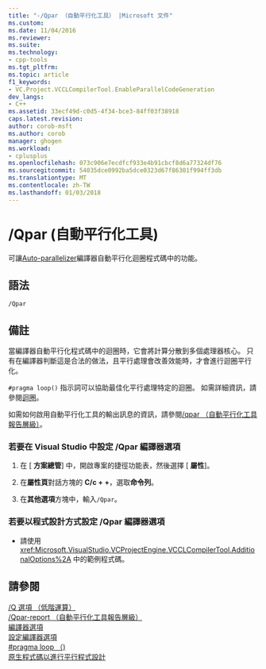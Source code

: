 ```yaml
---
title: "-/Qpar （自動平行化工具） |Microsoft 文件"
ms.custom: 
ms.date: 11/04/2016
ms.reviewer: 
ms.suite: 
ms.technology:
- cpp-tools
ms.tgt_pltfrm: 
ms.topic: article
f1_keywords:
- VC.Project.VCCLCompilerTool.EnableParallelCodeGeneration
dev_langs:
- C++
ms.assetid: 33ecf49d-c0d5-4f34-bce3-84ff03f38918
caps.latest.revision: 
author: corob-msft
ms.author: corob
manager: ghogen
ms.workload:
- cplusplus
ms.openlocfilehash: 073c906e7ecdfcf933e4b91cbcf8d6a77324df76
ms.sourcegitcommit: 54035dce0992ba5dce0323d67f86301f994ff3db
ms.translationtype: MT
ms.contentlocale: zh-TW
ms.lasthandoff: 01/03/2018
---
```

# <a name="qpar-auto-parallelizer"></a>/Qpar (自動平行化工具)
可讓[Auto-parallelizer](../../parallel/auto-parallelization-and-auto-vectorization.md)編譯器自動平行化迴圈程式碼中的功能。  
  
## <a name="syntax"></a>語法  
  
```  
/Qpar  
```  
  
## <a name="remarks"></a>備註  
 當編譯器自動平行化程式碼中的迴圈時，它會將計算分散到多個處理器核心。 只有在編譯器判斷這是合法的做法，且平行處理會改善效能時，才會進行迴圈平行化。  
  
 `#pragma loop()` 指示詞可以協助最佳化平行處理特定的迴圈。 如需詳細資訊，請參閱[迴圈](../../preprocessor/loop.md)。  
  
 如需如何啟用自動平行化工具的輸出訊息的資訊，請參閱[/qpar （自動平行化工具報告層級）](../../build/reference/qpar-report-auto-parallelizer-reporting-level.md)。  
  
### <a name="to-set-the-qpar-compiler-option-in-visual-studio"></a>若要在 Visual Studio 中設定 /Qpar 編譯器選項  
  
1.  在 [ **方案總管**] 中，開啟專案的捷徑功能表，然後選擇 [ **屬性**]。  
  
2.  在**屬性頁**對話方塊的  **C/c + +**，選取**命令列**。  
  
3.  在**其他選項**方塊中，輸入`/Qpar`。  
  
### <a name="to-set-the-qpar-compiler-option-programmatically"></a>若要以程式設計方式設定 /Qpar 編譯器選項  
  
-   請使用 <xref:Microsoft.VisualStudio.VCProjectEngine.VCCLCompilerTool.AdditionalOptions%2A> 中的範例程式碼。  
  
## <a name="see-also"></a>請參閱  
 [/Q 選項 （低階運算）](../../build/reference/q-options-low-level-operations.md)   
 [/Qpar-report （自動平行化工具報告層級）](../../build/reference/qpar-report-auto-parallelizer-reporting-level.md)   
 [編譯器選項](../../build/reference/compiler-options.md)   
 [設定編譯器選項](../../build/reference/setting-compiler-options.md)   
 [#pragma loop （)](../../preprocessor/loop.md)   
 [原生程式碼以進行平行程式設計](http://go.microsoft.com/fwlink/p/?linkid=263662)